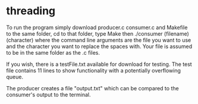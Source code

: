 # threading

To run the program simply download producer.c consumer.c and Makefile to the same folder, cd to that folder, type Make then ./consumer (filename) (character) where the command line arguments are the file you want to use and the character you want to replace the spaces with. Your file is assumed to be in the same folder as the .c files.

If you wish, there is a testFile.txt available for download for testing. The test file contains 11 lines to show functionality with a potentially overflowing queue.

The producer creates a file "output.txt" which can be compared to the consumer's output to the terminal.
